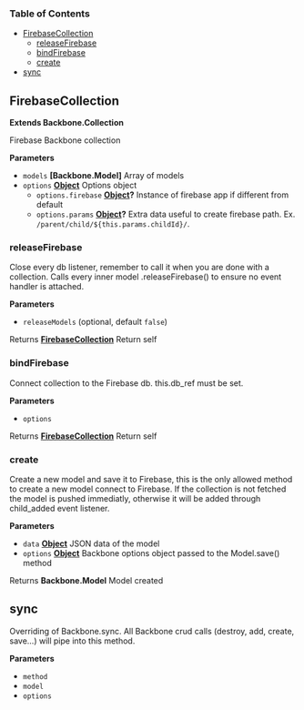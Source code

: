 <!-- Generated by documentation.js. Update this documentation by updating the source code. -->

### Table of Contents

-   [FirebaseCollection](#firebasecollection)
    -   [releaseFirebase](#releasefirebase)
    -   [bindFirebase](#bindfirebase)
    -   [create](#create)
-   [sync](#sync)

## FirebaseCollection

**Extends Backbone.Collection**

Firebase Backbone collection

**Parameters**

-   `models` **\[Backbone.Model]** Array of models
-   `options` **[Object](https://developer.mozilla.org/en-US/docs/Web/JavaScript/Reference/Global_Objects/Object)** Options object
    -   `options.firebase` **[Object](https://developer.mozilla.org/en-US/docs/Web/JavaScript/Reference/Global_Objects/Object)?** Instance of firebase app if different from default
    -   `options.params` **[Object](https://developer.mozilla.org/en-US/docs/Web/JavaScript/Reference/Global_Objects/Object)?** Extra data useful to create firebase path. Ex. `/parent/child/${this.params.childId}/`.

### releaseFirebase

Close every db listener, remember to call it when you are done with a
collection. Calls every inner model .releaseFirebase() to ensure
no event handler is attached.

**Parameters**

-   `releaseModels`   (optional, default `false`)

Returns **[FirebaseCollection](#firebasecollection)** Return self

### bindFirebase

Connect collection to the Firebase db. this.db_ref must be set.

**Parameters**

-   `options`  

Returns **[FirebaseCollection](#firebasecollection)** Return self

### create

Create a new model and save it to Firebase, this is the only allowed method
to create a new model connect to Firebase.
If the collection is not fetched the model is pushed immediatly, otherwise
it will be added through child_added event listener.

**Parameters**

-   `data` **[Object](https://developer.mozilla.org/en-US/docs/Web/JavaScript/Reference/Global_Objects/Object)** JSON data of the model
-   `options` **[Object](https://developer.mozilla.org/en-US/docs/Web/JavaScript/Reference/Global_Objects/Object)** Backbone options object passed to the Model.save() method

Returns **Backbone.Model** Model created

## sync

Overriding of Backbone.sync.
All Backbone crud calls (destroy, add, create, save...) will pipe into
this method.

**Parameters**

-   `method`  
-   `model`  
-   `options`  
